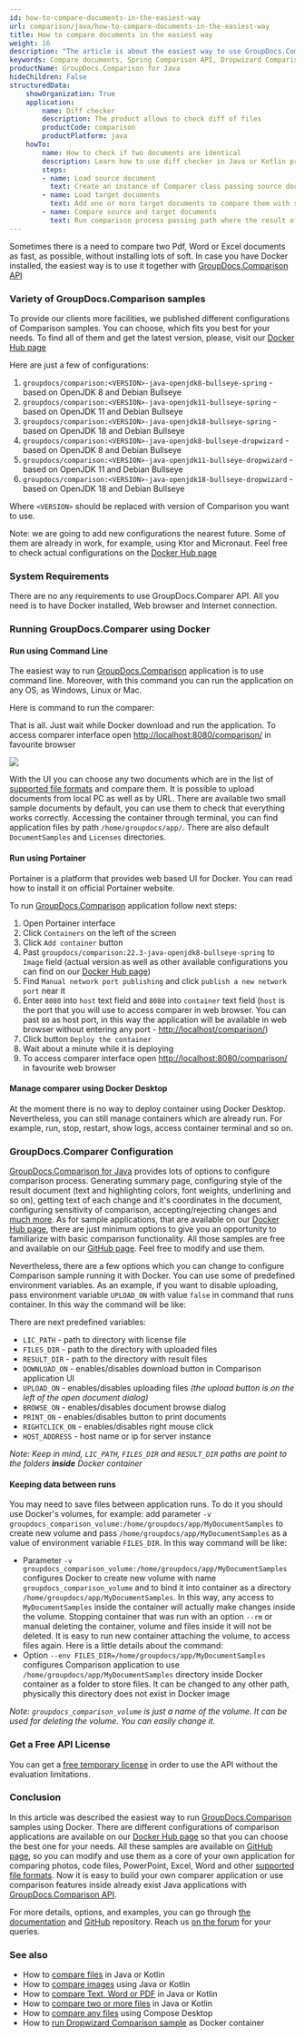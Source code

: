 ```yaml
---
id: how-to-compare-documents-in-the-easiest-way
url: comparison/java/how-to-compare-documents-in-the-easiest-way
title: How to compare documents in the easiest way
weight: 16
description: "The article is about the easiest way to use GroupDocs.Comparison API to compare documents"
keywords: Compare documents, Spring Comparison API, Dropwizard Comparison API, Comparison Tool with Docker
productName: GroupDocs.Comparison for Java
hideChildren: False
structuredData:
    showOrganization: True
    application:
        name: Diff checker
        description: The product allows to check diff of files
        productCode: comparison
        productPlatform: java
    howTo:
        name: How to check if two documents are identical
        description: Learn how to use diff checker in Java or Kotlin project
        steps:
        - name: Load source document
          text: Create an instance of Comparer class passing source document as a constructor parameter
        - name: Load target documents
          text: Add one or more target documents to compare them with source one
        - name: Compare source and target documents
          text: Run comparison process passing path where the result of the comparison will be saved
---
```

Sometimes there is a need to compare two Pdf, Word or Excel documents as fast, as possible, without installing lots of soft. In case you have Docker installed, the easiest way is to use it together with [GroupDocs.Comparison API](https://products.groupdocs.com/comparison)

### Variety of GroupDocs.Comparison samples

To provide our clients more facilities, we published different configurations of Comparison samples. You can choose, which fits you best for your needs. To find all of them and get the latest version, please, visit our [Docker Hub page](https://hub.docker.com/r/groupdocs/comparison)

Here are just a few of configurations:

1. `groupdocs/comparison:<VERSION>-java-openjdk8-bullseye-spring` - based on OpenJDK 8 and Debian Bullseye
2. `groupdocs/comparison:<VERSION>-java-openjdk11-bullseye-spring` - based on OpenJDK 11 and Debian Bullseye
3. `groupdocs/comparison:<VERSION>-java-openjdk18-bullseye-spring` - based on OpenJDK 18 and Debian Bullseye
4. `groupdocs/comparison:<VERSION>-java-openjdk8-bullseye-dropwizard` - based on OpenJDK 8 and Debian Bullseye
5. `groupdocs/comparison:<VERSION>-java-openjdk11-bullseye-dropwizard` - based on OpenJDK 11 and Debian Bullseye
6. `groupdocs/comparison:<VERSION>-java-openjdk18-bullseye-dropwizard` - based on OpenJDK 18 and Debian Bullseye

Where `<VERSION>` should be replaced with version of Comparison you want to use.

Note: we are going to add new configurations the nearest future. Some of them are already in work, for example, using Ktor and Micronaut. Feel free to check actual configurations on the [Docker Hub page](https://hub.docker.com/r/groupdocs/comparison)

### System Requirements

There are no any requirements to use GroupDocs.Comparer API. All you need is to have Docker installed, Web browser and Internet connection.

### Running GroupDocs.Comparer using Docker

#### Run using Command Line

The easiest way to run [GroupDocs.Comparison](https://products.groupdocs.com/comparison/java) application is to use command line. Moreover, with this command you can run the application on any OS, as Windows, Linux or Mac.

Here is command to run the comparer:

<script src="https://gist.github.com/groupdocs-comparison-gists/4958fa72f02e5d83324fc63b326e0609.js"></script>

That is all. Just wait while Docker download and run the application. To access comparer interface open [http://localhost:8080/comparison/](http://localhost:8080/comparison/) in favourite browser

![](/comparison/java/images/how-to-compare-documents-in-the-easiest-way.png)

With the UI you can choose any two documents which are in the list of [supported file formats](/comparison/java/supported-document-formats/) and compare them. It is possible to upload documents from local PC as well as by URL. There are available two small sample documents by default, you can use them to check that everything works correctly. Accessing the container through terminal, you can find application files by path `/home/groupdocs/app/`. There are also default `DocumentSamples` and `Licenses` directories.

#### Run using Portainer

Portainer is a platform that provides web based UI for Docker. You can read how to install it on official Portainer website.

To run [GroupDocs.Comparison](https://products.groupdocs.com/comparison/java) application follow next steps:

1. Open Portainer interface
2. Click `Containers` on the left of the screen
3. Click `Add container` button
4. Past `groupdocs/comparison:22.3-java-openjdk8-bullseye-spring` to `Image` field (actual version as well as other available configurations you can find on our [Docker Hub page](https://hub.docker.com/r/groupdocs/comparison/tags))
5. Find `Manual network port publishing` and click `publish a new network port` near it
6. Enter `8080` into `host` text field and `8080` into `container` text field (`host` is the port that you will use to access comparer in web browser. You can past `80` as host port, in this way the application will be available in web browser without entering any port - [http://localhost/comparison/](http://localhost/comparison/))
7. Click button `Deploy the container`
8. Wait about a minute while it is deploying
9. To access comparer interface open [http://localhost:8080/comparison/](http://localhost:8080/comparison/) in favourite web browser

#### Manage comparer using Docker Desktop

At the moment there is no way to deploy container using Docker Desktop. Nevertheless, you can still manage containers which are already run. For example, run, stop, restart, show logs, access container terminal and so on.

### GroupDocs.Comparer Configuration

[GroupDocs.Comparison for Java](https://products.groupdocs.com/comparison/java) provides lots of options to configure comparison process. Generating summary page, configuring style of the result document (text and highlighting colors, font weights, underlining and so on), getting text of each change and it's coordinates in the document, configuring sensitivity of comparison, accepting/rejecting changes and [much more](https://docs.groupdocs.com/comparison/java/groupdocs-comparison-overview/). As for sample applications, that are available on our [Docker Hub page](https://hub.docker.com/r/groupdocs/comparison/), there are just minimum options to give you an opportunity to familiarize with basic comparison functionality. All those samples are free and available on our [GitHub page](https://github.com/groupdocs-comparison/GroupDocs.Comparison-for-Java). Feel free to modify and use them.

Nevertheless, there are a few options which you can change to configure Comparison sample running it with Docker. You can use some of predefined environment variables. As an example, if you want to disable uploading, pass environment variable `UPLOAD_ON` with value `false` in command that runs container. In this way the command will be like:

<script src="https://gist.github.com/groupdocs-comparison-gists/8120ee53c065f2732ded283a427bf87d.js"></script>

There are next predefined variables:
* `LIC_PATH` - path to directory with license file
* `FILES_DIR` - path to the directory with uploaded files
* `RESULT_DIR` - path to the directory with result files
* `DOWNLOAD_ON` - enables/disables download button in Comparison application UI
* `UPLOAD_ON` - enables/disables uploading files _(the upload button is on the left of the open document dialog)_
* `BROWSE_ON` - enables/disables document browse dialog
* `PRINT_ON` - enables/disables button to print documents
* `RIGHTCLICK_ON` - enables/disables right mouse click
* `HOST_ADDRESS` - host name or ip for server instance

_Note: Keep in mind, `LIC_PATH`, `FILES_DIR` and `RESULT_DIR` paths are point to the folders **inside** Docker container_

#### Keeping data between runs

You may need to save files between application runs. To do it you should use Docker's volumes, for example: add parameter `-v groupdocs_comparison_volume:/home/groupdocs/app/MyDocumentSamples` to create new volume and pass `/home/groupdocs/app/MyDocumentSamples` as a value of environment variable `FILES_DIR`. In this way command will be like:

<script src="https://gist.github.com/groupdocs-comparison-gists/e492c0c7d27267ff506ecd3eaffcd4de.js"></script>

* Parameter `-v groupdocs_comparison_volume:/home/groupdocs/app/MyDocumentSamples` configures Docker to create new volume with name `groupdocs_comparison_volume` and to bind it into container as a directory `/home/groupdocs/app/MyDocumentSamples`. In this way, any access to `MyDocumentSamples` inside the container will actually make changes inside the volume. Stopping container that was run with an option `--rm` or manual deleting the container, volume and files inside it will not be deleted. It is easy to run new container attaching the volume, to access files again.
  Here is a little details about the command:
* Option `--env FILES_DIR=/home/groupdocs/app/MyDocumentSamples` configures Comparison application to use `/home/groupdocs/app/MyDocumentSamples` directory inside Docker container as a folder to store files. It can be changed to any other path, physically this directory does not exist in Docker image

_Note: `groupdocs_comparison_volume` is just a name of the volume. It can be used for deleting the volume. You can easily change it._

### Get a Free API License

You can get a [free temporary license](https://purchase.groupdocs.com/temporary-license) in order to use the API without the evaluation limitations.

### Conclusion

In this article was described the easiest way to run [GroupDocs.Comparison](https://products.groupdocs.com/comparison/) samples using Docker. There are different configurations of comparison applications are available on our [Docker Hub page](https://hub.docker.com/r/groupdocs/comparison/tags) so that you can choose the best one for your needs. All these samples are available on [GitHub page](https://github.com/groupdocs-comparison/GroupDocs.Comparison-for-Java), so you can modify and use them as a core of your own application for comparing photos, code files, PowerPoint, Excel, Word and other [supported file formats](/comparison/java/supported-document-formats/). Now it is easy to build your own comparer application or use comparison features inside already exist Java applications with [GroupDocs.Comparison API](https://products.groupdocs.com/comparison/java).

For more details, options, and examples, you can go through [the documentation](/comparison/java/getting-started/) and [GitHub](https://github.com/groupdocs-comparison) repository. Reach us [on the forum](https://forum.groupdocs.com/) for your queries.

### See also

* How to [compare files](/comparison/java/how-to-compare-files-in-java-or-kotlin) in Java or Kotlin
* How to [compare images](/comparison/java/how-to-compare-images-using-java-or-kotlin) using Java or Kotlin
* How to [compare Text, Word or PDF](/comparison/java/how-to-compare-text-word-pdf-in-java-or-kotlin) in Java or Kotlin
* How to [compare two or more files](/comparison/java/how-to-compare-two-or-more-files-in-java-or-kotlin) in Java or Kotlin
* How to [compare any files](/comparison/java/how-to-compare-any-files-using-compose-desktop) using Compose Desktop
* How to [run Dropwizard Comparison sample](comparison/java/how-to-run-dropwizard-comparison-sample-using-docker) as Docker container